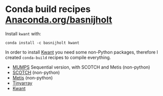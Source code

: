# Conda build recipes [Anaconda.org/basnijholt](https://anaconda.org/basnijholt/)

Install `kwant` with:
```
conda install -c basnijholt kwant
```

In order to install [Kwant](kwant-project.org/) you need some non-Python packages, therefore I created `conda-build` recipes to compile everything.

  - [MUMPS](mumps.enseeiht.fr) Sequential version, with SCOTCH and Metis (non-python)
  - [SCOTCH](https://www.labri.fr/perso/pelegrin/scotch/) (non-python)
  - [Metis](http://glaros.dtc.umn.edu/gkhome/metis/metis/overview) (non-python)
  - [Tinyarray](kwant-project.org/)
  - [Kwant](kwant-project.org/)
